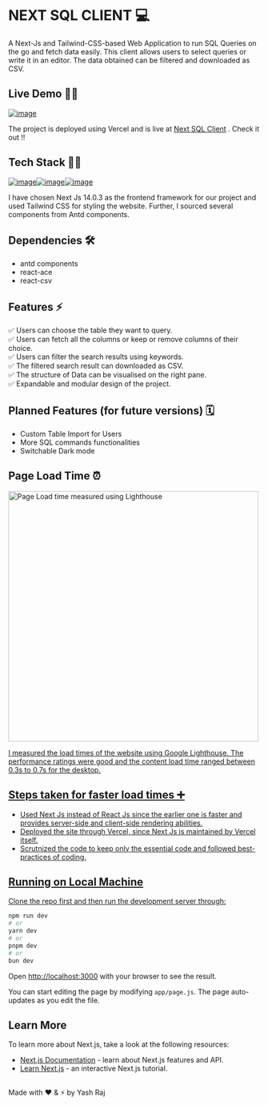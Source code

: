 # NEXT SQL CLIENT 💻

A Next-Js and Tailwind-CSS-based Web Application to run SQL Queries on the go and fetch data easily. This client allows users to select queries or write it in an editor. The data obtained can be filtered and downloaded as CSV.

## Live Demo 👨‍💻

[![image](https://img.shields.io/badge/GitHub-100000?style=for-the-badge&logo=github&logoColor=white)](https://github.com/Yash-Raj-50/next-sql-client)

The project is deployed using Vercel and is live at [Next SQL Client](https://next-sql-client.vercel.app/) . Check it out !!

## Tech Stack 👩‍🔧

[![image](https://img.shields.io/badge/next%20js-000000?style=for-the-badge&logo=nextdotjs&logoColor=white)](https://nextjs.org/)[![image]( 	https://img.shields.io/badge/Tailwind_CSS-38B2AC?style=for-the-badge&logo=tailwind-css&logoColor=white)](https://tailwindcss.com/)[![image](https://img.shields.io/badge/Ant%20Design-1890FF?style=for-the-badge&logo=antdesign&logoColor=white)](https://ant.design/)

I have chosen Next Js 14.0.3 as the frontend framework for our project and used Tailwind CSS for styling the website. Further, I sourced several components from Antd components.

## Dependencies 🛠️

- antd components
- react-ace
- react-csv

## Features ⚡️

✅ Users can choose the table they want to query.  
✅ Users can fetch all the columns or keep or remove columns of their choice.  
✅ Users can filter the search results using keywords.  
✅ The filtered search result can downloaded as CSV.  
✅ The structure of Data can be visualised on the right pane.  
✅ Expandable and modular design of the project.  

## Planned Features (for future versions) 🗓️

- Custom Table Import for Users
- More SQL commands functionalities
- Switchable Dark mode

## Page Load Time ⏰

<a href="https://drive.google.com/uc?export=view&id=1TOYmmKoh7TmYJlq80k7ISx1iQPL-VXZh"><img src="https://drive.google.com/uc?export=view&id=1TOYmmKoh7TmYJlq80k7ISx1iQPL-VXZh" style="width: 500px; max-width: 100%; height: auto" title="Page Load time measured using Lighthouse" />

I measured the load times of the website using Google Lighthouse. The performance ratings were good and the content load time ranged between 0.3s to 0.7s for the desktop.

## Steps taken for faster load times ➕

- Used Next Js instead of React Js since the earlier one is faster and provides server-side and client-side rendering abilities.
- Deployed the site through Vercel, since Next Js is maintained by Vercel itself.
- Scrutnized the code to keep only the essential code and followed best-practices of coding.

## Running on Local Machine

Clone the repo first and then run the development server through:

```bash
npm run dev
# or
yarn dev
# or
pnpm dev
# or
bun dev
```

Open [http://localhost:3000](http://localhost:3000) with your browser to see the result.

You can start editing the page by modifying `app/page.js`. The page auto-updates as you edit the file.

## Learn More

To learn more about Next.js, take a look at the following resources:

- [Next.js Documentation](https://nextjs.org/docs) - learn about Next.js features and API.
- [Learn Next.js](https://nextjs.org/learn) - an interactive Next.js tutorial.

##

Made with ❤️ & ⚡ by Yash Raj
